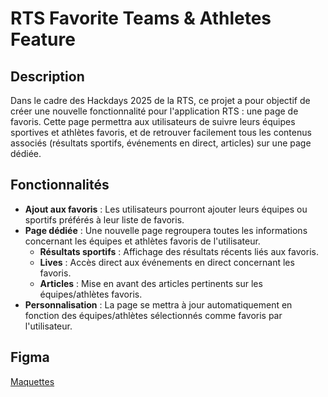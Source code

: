 # RTS Favorite Teams & Athletes Feature

## Description

Dans le cadre des Hackdays 2025 de la RTS, ce projet a pour objectif de créer une nouvelle fonctionnalité pour l'application RTS : une page de favoris. Cette page permettra aux utilisateurs de suivre leurs équipes sportives et athlètes favoris, et de retrouver facilement tous les contenus associés (résultats sportifs, événements en direct, articles) sur une page dédiée.

## Fonctionnalités

- **Ajout aux favoris** : Les utilisateurs pourront ajouter leurs équipes ou sportifs préférés à leur liste de favoris.
- **Page dédiée** : Une nouvelle page regroupera toutes les informations concernant les équipes et athlètes favoris de l'utilisateur.
  - **Résultats sportifs** : Affichage des résultats récents liés aux favoris.
  - **Lives** : Accès direct aux événements en direct concernant les favoris.
  - **Articles** : Mise en avant des articles pertinents sur les équipes/athlètes favoris.
- **Personnalisation** : La page se mettra à jour automatiquement en fonction des équipes/athlètes sélectionnés comme favoris par l'utilisateur.

## Figma

 [Maquettes](https://www.figma.com/design/Ho4O2S6fI04IZkE7X6nGjy/Hackdays?node-id=1-2&t=EzMWhnHK0DN0Ye8R-1)